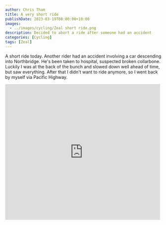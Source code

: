 ```yaml
---
author: Chris Tham
title: A very short ride
publishDate: 2023-03-19T08:00:00+10:00
images:
  - ../images/cycling/Zeal short ride.png
description: Decided to abort a ride after someone had an accident
categories: [Cycling]
tags: [Zeal]
---
```

A short ride today. Another rider had an accident involving a car descending into Northbridge. He's been taken to hospital, suspected broken collarbone. Luckily I was at the back of the bunch and slowed down well ahead of time, but saw everything. After that I didn't want to ride anymore, so I went back by myself via Pacific Highway.

<iframe src="https://www.facebook.com/plugins/post.php?href=https%3A%2F%2Fwww.facebook.com%2Fchris1.tham%2Fposts%2Fpfbid031tFZ6TwLEj8Z7eBcDpGUBQGznesZA4QhMvSV2VbP6vdu5waZ2MWjV9SmjumNbeKvl&show_text=true&width=500" width="500" height="438" style="border:none;overflow:hidden" scrolling="no" frameborder="0" allowfullscreen="true" allow="autoplay; clipboard-write; encrypted-media; picture-in-picture; web-share"></iframe>